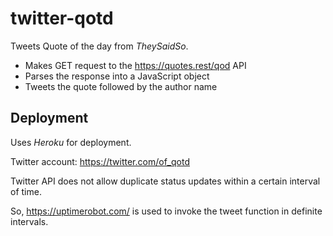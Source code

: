 # twitter-qotd
Tweets Quote of the day from *TheySaidSo*.
* Makes GET request to the https://quotes.rest/qod API
* Parses the response into a JavaScript object
* Tweets the quote followed by the author name

## Deployment
Uses *Heroku* for deployment.

Twitter account: https://twitter.com/of_qotd

Twitter API does not allow duplicate status updates within a certain interval of time.

So, https://uptimerobot.com/ is used to invoke the tweet function in definite intervals.


